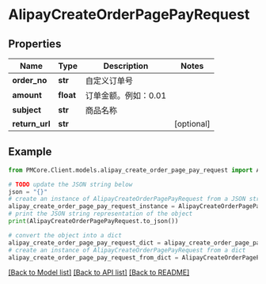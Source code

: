 # AlipayCreateOrderPagePayRequest


## Properties

Name | Type | Description | Notes
------------ | ------------- | ------------- | -------------
**order_no** | **str** | 自定义订单号 | 
**amount** | **float** | 订单金额。例如：0.01 | 
**subject** | **str** | 商品名称 | 
**return_url** | **str** |  | [optional] 

## Example

```python
from PMCore.Client.models.alipay_create_order_page_pay_request import AlipayCreateOrderPagePayRequest

# TODO update the JSON string below
json = "{}"
# create an instance of AlipayCreateOrderPagePayRequest from a JSON string
alipay_create_order_page_pay_request_instance = AlipayCreateOrderPagePayRequest.from_json(json)
# print the JSON string representation of the object
print(AlipayCreateOrderPagePayRequest.to_json())

# convert the object into a dict
alipay_create_order_page_pay_request_dict = alipay_create_order_page_pay_request_instance.to_dict()
# create an instance of AlipayCreateOrderPagePayRequest from a dict
alipay_create_order_page_pay_request_from_dict = AlipayCreateOrderPagePayRequest.from_dict(alipay_create_order_page_pay_request_dict)
```
[[Back to Model list]](../README.md#documentation-for-models) [[Back to API list]](../README.md#documentation-for-api-endpoints) [[Back to README]](../README.md)



